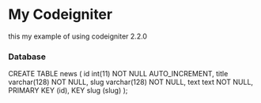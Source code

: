 # My Codeigniter
this my example of using codeigniter 2.2.0

### Database

CREATE TABLE news (
	id int(11) NOT NULL AUTO_INCREMENT,
	title varchar(128) NOT NULL,
	slug varchar(128) NOT NULL,
	text text NOT NULL,
	PRIMARY KEY (id),
	KEY slug (slug)
);
